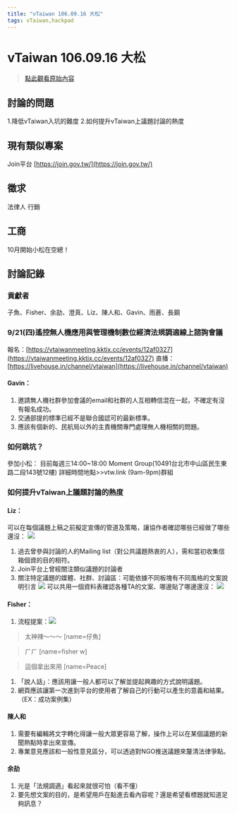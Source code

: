 ```yaml
---
title: "vTaiwan 106.09.16 大松"
tags: vTaiwan,hackpad
---
```


# vTaiwan 106.09.16 大松

> [點此觀看原始內容](https://g0v.hackpad.tw/38bNZoqCDn4)

## 討論的問題

1.降低vTaiwan入坑的難度
2.如何提升vTaiwan上議題討論的熱度

## 現有類似專案

Join平台 [https://join.gov.tw/](https://join.gov.tw/)

## 徵求

法律人
行銷

## 工商

10月開始小松在空總！

## 討論記錄

### 貢獻者

子魚、Fisher、余劼、澄真、Liz、陳人和、Gavin、雨蒼、長鋼

### 9/21(四)遙控無人機應用與管理機制數位經濟法規調適線上諮詢會議

報名：[https://vtaiwanmeeting.kktix.cc/events/12af0327](https://vtaiwanmeeting.kktix.cc/events/12af0327)
直播：[https://livehouse.in/channel/vtaiwan](https://livehouse.in/channel/vtaiwan)
#### Gavin：

1.  邀請無人機社群參加會議的email和社群的人互相轉信混在一起，不確定有沒有報名成功。
2.  交通部提的標準已經不是聯合國認可的最新標準。
3.  應該有個新的、民航局以外的主責機關專門處理無人機相關的問題。

### 如何跳坑？

參加小松：
目前每週三14:00~18:00
Moment Group(10491台北市中山區民生東路二段143號12樓)
詳細時間地點>>vtw.link (9am-9pm)群組

### 如何提升vTaiwan上議題討論的熱度

#### Liz：

可以在每個議題上稿之前擬定宣傳的管道及策略，讓協作者確認哪些已經做了哪些還沒：
![](https://g0vhackmd.blob.core.windows.net/g0v-hackmd-images/upload_5d1435ec0038ef4cad60d1fe057afc59)

1.  過去曾參與討論的人的Mailing list（對公共議題熱衷的人），需和當初收集信箱個資的目的相符。
2.  Join平台上曾經關注類似議題的討論者
3.  關注特定議題的媒體、社群、討論區：可能依據不同板塊有不同風格的文案說明引言
![](https://g0vhackmd.blob.core.windows.net/g0v-hackmd-images/upload_d68da91aef000525135e0e81ac792e21)
可以共用一個資料表確認各種TA的文案、哪邊貼了哪邊還沒：
![](https://g0vhackmd.blob.core.windows.net/g0v-hackmd-images/upload_096e4e05bb57165bc3c90ee7aed94b07)


#### Fisher：

1.  流程提案：![](https://g0vhackmd.blob.core.windows.net/g0v-hackmd-images/upload_821a2d1d5b06edca0a7f55ca835d85fa)
> 太神辣～～～
> [name=仔魚]

> ㄏㄏ
> [name=fisher w]

> 這個拿出來用
> [name=Peace]


1.  「說人話」：應該用讓一般人都可以了解並提起興趣的方式說明議題。
2.  網頁應該讓第一次進到平台的使用者了解自己的行動可以產生的意義和結果。（EX：成功案例集）

#### 陳人和

1.  需要有編輯將文字轉化得讓一般大眾更容易了解，操作上可以在某個議題的新聞熱點時拿出來宣傳。
2.  專業意見應該和一般性意見區分，可以透過對NGO推送議題來釐清法律爭點。

#### 余劼

1.  光是「法規調適」看起來就很可怕（看不懂）
2.  要先想文案的目的，是希望用戶在點進去看內容呢？還是希望看標題就知道足夠訊息？



